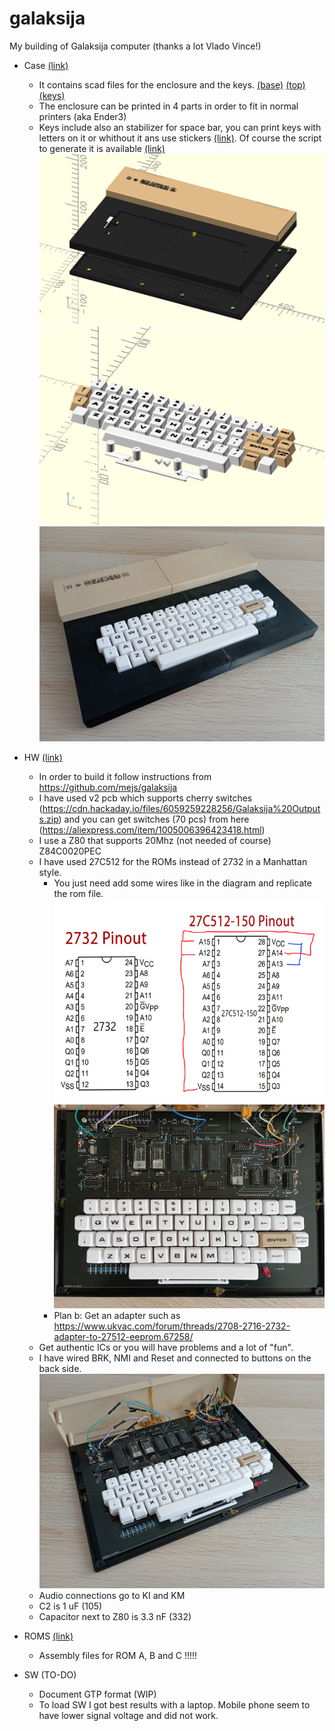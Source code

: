 # galaksija
My building of Galaksija computer (thanks a lot Vlado Vince!)

- Case [(link)](https://github.com/issalig/galaksija/tree/main/case)
  - It contains scad files for the enclosure and the keys. [(base)](https://github.com/issalig/galaksija/blob/main/case/galaksija_case_base.stl) [(top)](https://github.com/issalig/galaksija/blob/main/case/galaksija_case_top.stl) [(keys)](https://github.com/issalig/galaksija/blob/main/case/galaksija_keys.stl)
  - The enclosure can be printed in 4 parts in order to fit in normal printers (aka Ender3)
  - Keys include also an stabilizer for space bar, you can print keys with letters on it or whithout it ans use stickers [(link)](https://github.com/issalig/galaksija/blob/main/case/galaksija_letters.pdf). Of course the script to generate it is available [(link)](https://github.com/issalig/galaksija/blob/main/case/galaksija_letters.py)
  ![galaksija case](case/galaksija_case.png)
  ![galaksija keys](case/galaksija_keys.png)
  ![galaksija front](case/photos/galaksija_front.jpg)
  
- HW  [(link)](https://github.com/issalig/galaksija/tree/main/hw)
  - In order to build it follow instructions from https://github.com/mejs/galaksija
  - I have used v2 pcb which supports cherry switches (https://cdn.hackaday.io/files/6059259228256/Galaksija%20Outputs.zip) and you can get switches (70 pcs) from here (https://aliexpress.com/item/1005006396423418.html)
  - I use a Z80 that supports 20Mhz (not needed of course) Z84C0020PEC
  - I have used 27C512 for the ROMs instead of 2732 in a Manhattan style.
    - You just need add some wires like in the diagram and replicate the rom file.
    ![adapter](hw/2732_to_27c512.png)
    ![pcb](case/photos/galaksija_pcb.jpg)
    - Plan b: Get an adapter such as https://www.ukvac.com/forum/threads/2708-2716-2732-adapter-to-27512-eeprom.67258/
  - Get authentic ICs or you will have problems and a lot of "fun".
  - I have wired BRK, NMI and Reset and connected to buttons on the back side.
    ![pcb2](case/photos/galaksija_pcb2.jpg)
  - Audio connections go to KI and KM
  - C2 is 1 uF (105)
  - Capacitor next to Z80 is 3.3 nF (332)

- ROMS [(link)](https://github.com/issalig/galaksija/tree/main/roms)
  - Assembly files for ROM A, B and C !!!!!
  
- SW (TO-DO)
  - Document GTP format (WIP)
  - To load SW I got best results with a laptop. Mobile phone seem to have lower signal voltage and did not work.
